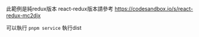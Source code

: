 此範例是純redux版本
react-redux版本請參考 https://codesandbox.io/s/react-redux-mc2djx


可以執行 `pnpm service` 執行dist